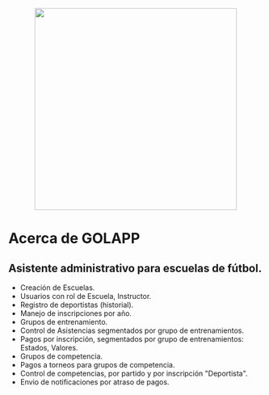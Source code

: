 <p align="center">
    <a href="https://golapp.softdreamc.com/login" target="_blank">
        <img src="https://golapp.softdreamc.com/img/log3.jpg" width="400">
    </a>
</p>

# Acerca de GOLAPP

## Asistente administrativo para escuelas de fútbol.

- Creación de Escuelas.
- Usuarios con rol de Escuela, Instructor.
- Registro de deportistas (historial).
- Manejo de inscripciones por año.
- Grupos de entrenamiento.
- Control de Asistencias segmentados por grupo de entrenamientos.
- Pagos por inscripción, segmentados por grupo de entrenamientos: Estados, Valores.
- Grupos de competencia.
- Pagos a torneos para grupos de competencia.
- Control de competencias, por partido y por inscripción "Deportista".
- Envio de notificaciones por atraso de pagos.